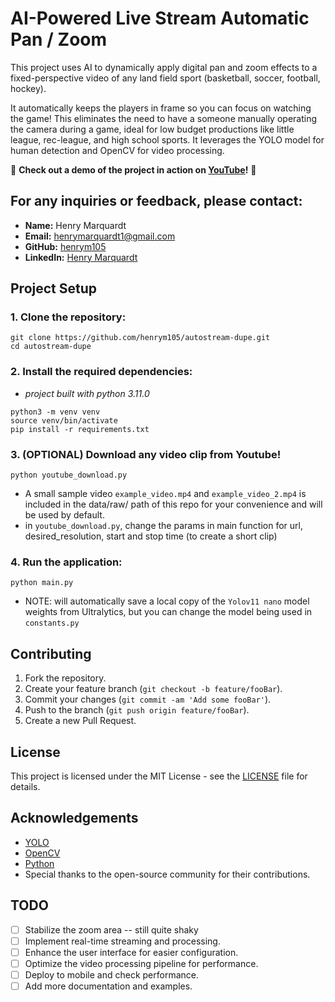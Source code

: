 # AI-Powered Live Stream Automatic Pan / Zoom 

This project uses AI to dynamically apply digital pan and zoom effects to a fixed-perspective video of any land field sport (basketball, soccer, football, hockey). 

It automatically keeps the players in frame so you can focus on watching the game! This eliminates the need to have a someone manually operating the camera during a game, ideal for low budget productions like little league, rec-league, and high school sports. It leverages the YOLO model for human detection and OpenCV for video processing.

🎥 **Check out a demo of the project in action on 
[YouTube](https://youtu.be/h5e49ZC-Y04?si=ygQA0ekJJCVRzF7T)!** 🎥


## For any inquiries or feedback, please contact:

- **Name:** Henry Marquardt  
- **Email:** [henrymarquardt1@gmail.com](mailto:henrymarquardt1@gmail.com)  
- **GitHub:** [henrym105](https://github.com/henrym105)
- **LinkedIn:** [Henry Marquardt](https://www.linkedin.com/in/henry-marquardt/)

## Project Setup

### 1. **Clone the repository:**
```shell
git clone https://github.com/henrym105/autostream-dupe.git
cd autostream-dupe
```

### 2. **Install the required dependencies:**

- *project built with python 3.11.0*

```shell
python3 -m venv venv
source venv/bin/activate
pip install -r requirements.txt
```

### 3. **(OPTIONAL) Download any video clip from Youtube!**
```shell
python youtube_download.py
```
- A small sample video `example_video.mp4` and `example_video_2.mp4` is included in the data/raw/  path of this repo for your convenience and will be used by default.
- in `youtube_download.py`, change the params in main function for url, desired_resolution, start and stop time (to create a short clip)


### 4. **Run the application:**
```shell
python main.py
```
- NOTE: will automatically save a local copy of the `Yolov11 nano` model weights from Ultralytics, but you can change the model being used in `constants.py`


## Contributing

1. Fork the repository.
2. Create your feature branch (`git checkout -b feature/fooBar`).
3. Commit your changes (`git commit -am 'Add some fooBar'`).
4. Push to the branch (`git push origin feature/fooBar`).
5. Create a new Pull Request.

## License

This project is licensed under the MIT License - see the [LICENSE](LICENSE) file for details.

## Acknowledgements

- [YOLO](https://pjreddie.com/darknet/yolo/)
- [OpenCV](https://opencv.org/)
- [Python](https://www.python.org/)
- Special thanks to the open-source community for their contributions.

## TODO

- [ ] Stabilize the zoom area -- still quite shaky
- [ ] Implement real-time streaming and processing.
- [ ] Enhance the user interface for easier configuration.
- [ ] Optimize the video processing pipeline for performance.
- [ ] Deploy to mobile and check performance.
- [ ] Add more documentation and examples.